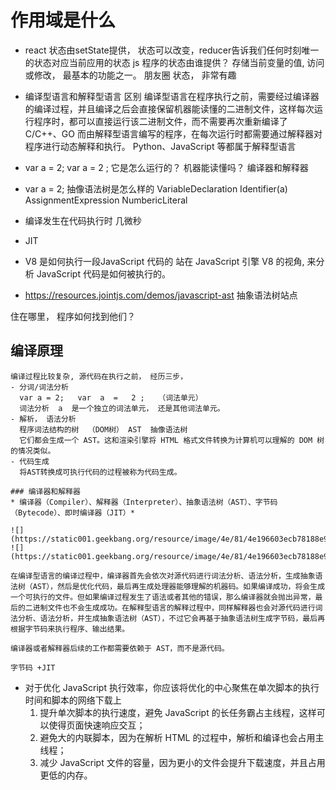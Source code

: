 # 作用域是什么
  - react 状态由setState提供， 状态可以改变，reducer告诉我们任何时刻唯一的状态对应当前应用的状态
  js 程序的状态由谁提供？
  存储当前变量的值, 访问或修改， 最基本的功能之一。 
  朋友圈  状态， 非常有趣
  - 编译型语言和解释型语言 区别
    编译型语言在程序执行之前，需要经过编译器的编译过程，并且编译之后会直接保留机器能读懂的二进制文件，这样每次运行程序时，都可以直接运行该二进制文件，而不需要再次重新编译了 C/C++、GO
    而由解释型语言编写的程序，在每次运行时都需要通过解释器对程序进行动态解释和执行。 Python、JavaScript 等都属于解释型语言

  - var a = 2;   var  a  =   2 ;  它是怎么运行的？
    机器能读懂吗？ 编译器和解释器
  -  var a = 2; 抽像语法树是怎么样的
              VariableDeclaration
      Identifier(a)        AssignmentExpression
                           NumbericLiteral
  - 编译发生在代码执行时 几微秒
  - JIT
  - V8 是如何执行一段JavaScript 代码的
    站在 JavaScript 引擎 V8 的视角, 来分析 JavaScript 代码是如何被执行的。
  - https://resources.jointjs.com/demos/javascript-ast
    抽象语法树站点
  
  住在哪里， 程序如何找到他们？

  ## 编译原理
    编译过程比较复杂, 源代码在执行之前， 经历三步， 
    - 分词/词法分析
      var a = 2;   var  a  =   2 ;   （词法单元）
      词法分析  a  是一个独立的词法单元， 还是其他词法单元。 
    - 解析， 语法分析
      程序词法结构的树  （DOM树） AST  抽像语法树
      它们都会生成一个 AST。这和渲染引擎将 HTML 格式文件转换为计算机可以理解的 DOM 树的情况类似。
    - 代码生成
      将AST转换成可执行代码的过程被称为代码生成。
    
    ### 编译器和解释器
    * 编译器（Compiler）、解释器（Interpreter）、抽象语法树（AST）、字节码（Bytecode）、即时编译器（JIT）*

    ![](https://static001.geekbang.org/resource/image/4e/81/4e196603ecb78188e99e963e251b9781.png)
    ![](https://static001.geekbang.org/resource/image/4e/81/4e196603ecb78188e99e963e251b9781.png)

    在编译型语言的编译过程中，编译器首先会依次对源代码进行词法分析、语法分析，生成抽象语法树（AST），然后是优化代码，最后再生成处理器能够理解的机器码。如果编译成功，将会生成一个可执行的文件。但如果编译过程发生了语法或者其他的错误，那么编译器就会抛出异常，最后的二进制文件也不会生成成功。在解释型语言的解释过程中，同样解释器也会对源代码进行词法分析、语法分析，并生成抽象语法树（AST），不过它会再基于抽象语法树生成字节码，最后再根据字节码来执行程序、输出结果。

    编译器或者解释器后续的工作都需要依赖于 AST，而不是源代码。

    字节码 +JIT

- 对于优化 JavaScript 执行效率，你应该将优化的中心聚焦在单次脚本的执行时间和脚本的网络下载上
  1. 提升单次脚本的执行速度，避免 JavaScript 的长任务霸占主线程，这样可以使得页面快速响应交互；
  2. 避免大的内联脚本，因为在解析 HTML 的过程中，解析和编译也会占用主线程；
  3. 减少 JavaScript 文件的容量，因为更小的文件会提升下载速度，并且占用更低的内存。

